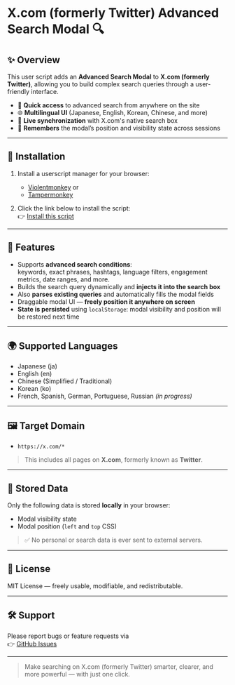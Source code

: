 # X.com (formerly Twitter) Advanced Search Modal 🔍

## ✨ Overview

This user script adds an **Advanced Search Modal** to **X.com (formerly Twitter)**, allowing you to build complex search queries through a user-friendly interface.

- 📌 **Quick access** to advanced search from anywhere on the site  
- 🌐 **Multilingual UI** (Japanese, English, Korean, Chinese, and more)  
- 🔄 **Live synchronization** with X.com's native search box  
- 📍 **Remembers** the modal’s position and visibility state across sessions

---

## 🚀 Installation

1. Install a userscript manager for your browser:  
   - [Violentmonkey](https://violentmonkey.github.io/) or  
   - [Tampermonkey](https://www.tampermonkey.net/)

2. Click the link below to install the script:  
   👉 [Install this script](https://raw.githubusercontent.com/koyasi777/x-advanced-search-userscript/main/x-advanced-search.user.js)

---

## 🧩 Features

- Supports **advanced search conditions**:  
  keywords, exact phrases, hashtags, language filters, engagement metrics, date ranges, and more.
- Builds the search query dynamically and **injects it into the search box**
- Also **parses existing queries** and automatically fills the modal fields
- Draggable modal UI — **freely position it anywhere on screen**
- **State is persisted** using `localStorage`: modal visibility and position will be restored next time

---

## 🌍 Supported Languages

- Japanese (ja)
- English (en)
- Chinese (Simplified / Traditional)
- Korean (ko)
- French, Spanish, German, Portuguese, Russian *(in progress)*

---

## 🖼 Target Domain

- `https://x.com/*`  
> This includes all pages on **X.com**, formerly known as **Twitter**.

---

## 🔐 Stored Data

Only the following data is stored **locally** in your browser:

- Modal visibility state  
- Modal position (`left` and `top` CSS)

> ✅ No personal or search data is ever sent to external servers.

---

## 📄 License

MIT License — freely usable, modifiable, and redistributable.

---

## 🛠 Support

Please report bugs or feature requests via  
👉 [GitHub Issues](https://github.com/koyasi777/x-advanced-search-userscript/issues)

---

> Make searching on X.com (formerly Twitter) smarter, clearer, and more powerful — with just one click.
